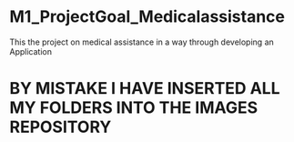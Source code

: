 # M1_ProjectGoal_Medicalassistance
This the project on medical assistance in a way through developing an Application
# BY MISTAKE I HAVE INSERTED ALL MY FOLDERS INTO THE IMAGES REPOSITORY
